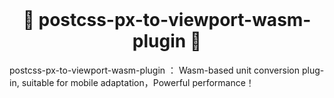 <div align="center">
  <br/>
  <h1>🐺 <b>postcss-px-to-viewport-wasm-plugin 🐺</b></h1>
</div>




postcss-px-to-viewport-wasm-plugin ： Wasm-based unit conversion plug-in, suitable for mobile adaptation，Powerful performance！








